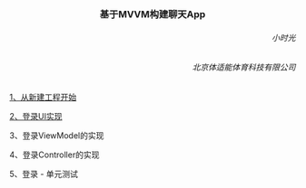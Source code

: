 <h3><center>基于MVVM构建聊天App</center></h3>

<h6 align='right'>小时光</h6>
<h6  align='right'>北京体适能体育科技有限公司</h6> 

[1、从新建工程开始](https://github.com/dengfeng520/xiaoshiguangBlog/blob/master/RPChat/%E5%9F%BA%E4%BA%8EMVVM%E6%9E%84%E5%BB%BA%E8%81%8A%E5%A4%A9App(%E4%B8%80)%E4%BB%8E....md)

[2、登录UI实现](https://github.com/dengfeng520/xiaoshiguangBlog/blob/master/RPChat/%E7%99%BB%E5%BD%95%E7%95%8C%E9%9D%A2UI%E5%AE%9E%E7%8E%B0.md)

3、登录ViewModel的实现

4、登录Controller的实现

5、登录 - 单元测试
